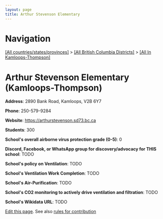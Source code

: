 ```yaml
---
layout: page
title: Arthur Stevenson Elementary
---
```

# Navigation

[[All countries/states/provinces]](../../..) > [[All British Columbia Districts]](../..) > [[All In Kamloops-Thompson]](..)

# Arthur Stevenson Elementary (Kamloops-Thompson)

**Address**: 2890 Bank Road, Kamloops, V2B 6Y7

**Phone**: 250-579-9284

**Website**: <https://arthurstevenson.sd73.bc.ca>

**Students**: 300

**School's overall airborne virus protection grade (0-5)**: 0

**Discord, Facebook, or WhatsApp group for discovery/advocacy for THIS school**: TODO

**School's policy on Ventilation**: TODO

**School's Ventilation Work Completion**: TODO

**School's Air-Purification**: TODO

**School's CO2 monitoring to actively drive ventilation and filtration**: TODO

**School's Wikidata URL**: TODO


[Edit this page](https://github.com/ventilate-schools/BC/edit/main/./Kamloops-Thompson/Arthur_Stevenson_Elementary.md). See also [rules for contribution](../../../contribution-rules/)